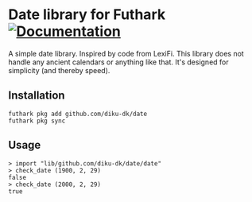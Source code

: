 # Date library for Futhark [![Documentation](https://futhark-lang.org/pkgs/github.com/diku-dk/date/status.svg)](https://futhark-lang.org/pkgs/github.com/diku-dk/date/latest/)

A simple date library.  Inspired by code from LexiFi.  This library
does not handle any ancient calendars or anything like that.  It's
designed for simplicity (and thereby speed).

## Installation

```
futhark pkg add github.com/diku-dk/date
futhark pkg sync
```

## Usage

```
> import "lib/github.com/diku-dk/date/date"
> check_date (1900, 2, 29)
false
> check_date (2000, 2, 29)
true
```
